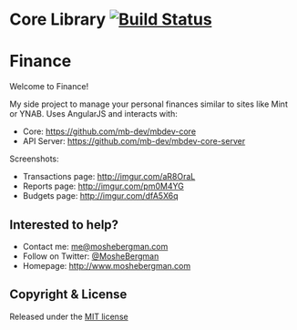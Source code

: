 # Core Library [![Build Status](https://travis-ci.org/mb-dev/finance-ng.svg?branch=master)](https://travis-ci.org/mb-dev/mbdev-core)

# Finance

Welcome to Finance!

My side project to manage your personal finances similar to sites like Mint or YNAB. Uses AngularJS and interacts with:
* Core: https://github.com/mb-dev/mbdev-core
* API Server: https://github.com/mb-dev/mbdev-core-server

Screenshots:
* Transactions page: http://imgur.com/aR8OraL
* Reports page: http://imgur.com/pm0M4YG
* Budgets page: http://imgur.com/dfA5X6q

## Interested to help?
* Contact me: [me@moshebergman.com](mailto:me@moshebergman.com)
* Follow on Twitter: [@MosheBergman](https://twitter.com/MosheBergman)
* Homepage: http://www.moshebergman.com

## Copyright & License

Released under the [MIT license](LICENSE)
